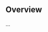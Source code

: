 <!-- Note: Please must use one of our issue templates to file an issue! 🛑 -->
<!-- 👉 https://github.com/JoshuaKGoldberg/debug-for-file/issues/new/choose 👈 -->
<!-- **Issues that should have been filed with a template will be closed without action, and we will ask you to use a template.** -->

<!-- This blank issue template is only for issues that don't fit any of the templates. -->

## Overview

...
